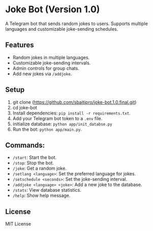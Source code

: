 # Joke Bot (Version 1.0)

A Telegram bot that sends random jokes to users. Supports multiple languages and customizable joke-sending schedules.

## Features
- Random jokes in multiple languages.
- Customizable joke-sending intervals.
- Admin controls for group chats.
- Add new jokes via `/addjoke`.

## Setup
1. git clone (https://github.com/sbaitipro/joke-bot.1.0.final.git)
2. cd joke-bot
3. Install dependencies: `pip install -r requirements.txt`.
4. Add your Telegram bot token to a `.env` file.
5. initialize database: `python app/init_databse.py`
5. Run the bot: `python app/main.py`.

## Commands: 
- `/start`: Start the bot.
- `/stop`: Stop the bot.
- `/joke`: Get a random joke.
- `/setlang <language>`: Set the preferred language for jokes.
- `/setschedule <seconds>`: Set the joke-sending interval.
- `/addjoke <language> <joke>`: Add a new joke to the database.
- `/stats`: View database statistics.
- `/help`: Show help message.
     

## License
MIT License

